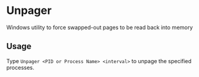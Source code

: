 # Unpager
Windows utility to force swapped-out pages to be read back into memory

Usage
-----
Type `Unpager <PID or Process Name> <interval>` to unpage the specified processes.
